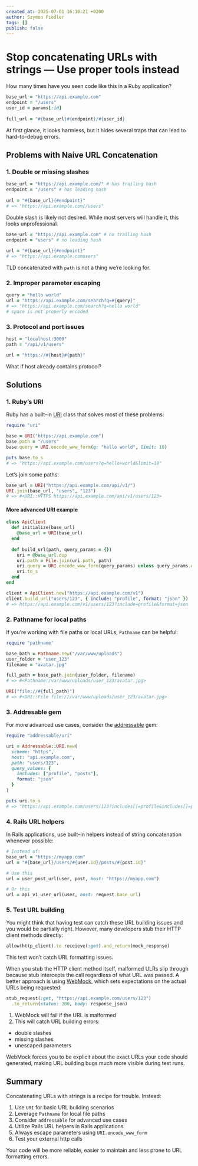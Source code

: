```yaml
---
created_at: 2025-07-01 16:10:21 +0200
author: Szymon Fiedler
tags: []
publish: false
---
```


# Stop concatenating URLs with strings — Use proper tools instead

How many times have you seen code like this in a Ruby application?

```ruby
base_url = "https://api.example.com"
endpoint = "/users"
user_id = params[:id]
  
full_url = "#{base_url}#{endpoint}/#{user_id}
```

At first glance, it looks harmless, but it hides several traps that can lead to hard–to–debug errors.

<!-- more -->

## Problems with Naive URL Concatenation
### 1. Double or missing slashes

```ruby
base_url = "https://api.example.com/" # has trailing hash
endpoint = "/users" # has leading hash
  
url = "#{base_url}{#endpoint}"
# => "https://api.example.com//users"
```

Double slash is likely not desired. While most servers will handle it, this looks unprofessional.

```ruby
base_url = "https://api.example.com" # no trailing hash
endpoint = "users" # no leading hash
  
url = "#{base_url}{#endpoint}"
# => "https://api.example.comusers"
```

TLD concatenated with `path` is not a thing we’re looking for.

### 2. Improper parameter escaping

```ruby
query = "hello world"
url = "https://api.example.com/search?q=#{query}"
# => "https://api.example.com/search?q=hello world"
# space is not properly encoded
```

### 3. Protocol and port issues

```ruby
host = "localhost:3000"
path = "/api/v1/users"

url = "https://#{host}#{path}"
```

What if host already contains protocol?

## Solutions
### 1. Ruby’s URI

Ruby has a built–in [URI](https://docs.ruby-lang.org/en/master/URI.html) class that solves most of these problems:

```ruby
require "uri"

base = URI("https://api.example.com")
base.path = "/users"
base.query = URI.encode_www_form(q: "hello world", limit: 10)

puts base.to_s
# => "https://api.example.com/users?q=hello+world&limit=10"
```

Let’s join some paths:

```ruby
base_url = URI("https://api.example.com/api/v1/")
URI.join(base_url, "users", "123")
# => #<URI::HTTPS https://api.example.com/api/v1/users/123>
```

#### More advanced URI example

```ruby
class ApiClient
  def initialize(base_url)
    @base_url = URI(base_url)
  end
  
  def build_url(path, query_params = {})
    uri = @base_url.dup
    uri.path = File.join(uri.path, path)
    uri.query = URI.encode_www_form(query_params) unless query_params.empty?
    uri.to_s
  end
end

client = ApiClient.new("https://api.example.com/v1")
client.build_url("users/123", { include: "profile", format: "json" })
# => https://api.example.com/v1/users/123?include=profile&format=json
```

### 2. Pathname for local paths

If you’re working with file paths or local URLs, `Pathname` can be helpful:

```ruby
require "pathname"

base_bath = Pathname.new("/var/www/uploads")
user_folder = "user_123"
filename = "avatar.jpg"

full_path = base_path.join(user_folder, filename)
# => #<Pathname:/var/www/uploads/user_123/avatar.jpg>

URI("file://#{full_path}")
# => #<URI::File file:///var/www/uploads/user_123/avatar.jpg>
```

### 3. Addresable gem

For more advanced use cases, consider the [addressable](https://github.com/sporkmonger/addressable) gem:

```ruby
require "addressable/uri"

uri = Addressable::URI.new(
  scheme: "https",
  host: "api.example.com",
  path: "users/123",
  query_values: {
    includes: ["profile", "posts"],
    format: "json"
  }
)

puts uri.to_s
# => "https://api.example.com/users/123?includes[]=profile&includes[]=posts&format=json"
```

### 4. Rails URL helpers

In Rails applications, use built–in helpers instead of string concatenation whenever possible:

```ruby
# Instead of:
base_url = "https://myapp.com"
url = "#{base_url}/users/#{user.id}/posts/#{post.id}"

# Use this
url = user_post_url(user, post, host: "https://myapp.com")

# Or this
url = api_v1_user_url(user, host: request.base_url)
```

### 5. Test URL building 

You might think that having test can catch these URL building issues and you would be partially right. However, many developers stub their HTTP client methods directly:

```ruby
allow(http_client).to receieve(:get).and_return(mock_response)
```

This test won’t catch URL formatting issues.

When you stub the HTTP client method itself, malformed ULRs slip through because stub intercepts the call regardless of what URL was passed. A better approach is using [WebMock](https://github.com/bblimke/webmock), which sets expectations on the actual URLs being requested:

```ruby
stub_request(:get, "https://api.example.com/users/123")
  .to_return(status: 200, body: response_json)
```

1. WebMock will fail if the URL is malformed
2. This will catch URL building errors:

* double slashes
* missing slashes
* unescaped parameters

WebMock forces you to be explicit about the exact URLs your code should generated, making URL building bugs much more visible during test runs.

## Summary

Concatenating URLs with strings is a recipe for trouble. Instead:

1. Use `URI` for basic URL building scenarios
2. Leverage `Pathname` for local file paths
3. Consider `addressable` for advanced use cases
4. Utilize Rails URL helpers in Rails applications
5. Always escape parameters using `URI.encode_www_form`
6. Test your external http calls 

Your code will be more reliable, easier to maintain and less prone to URL formatting errors.
